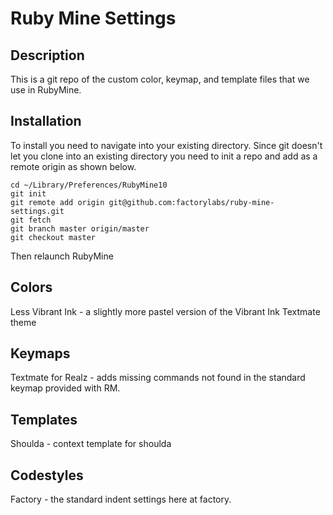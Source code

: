 Ruby Mine Settings
=================

Description
-----------
  This is a git repo of the custom color, keymap, and template files that we use in RubyMine.
  
Installation
------------
  To install you need to navigate into your existing directory. Since git doesn't let you clone into an existing directory you need to init a repo and add as a remote origin as shown below.

    cd ~/Library/Preferences/RubyMine10
    git init
    git remote add origin git@github.com:factorylabs/ruby-mine-settings.git
    git fetch
    git branch master origin/master
    git checkout master

Then relaunch RubyMine


Colors
------
  Less Vibrant Ink - a slightly more pastel version of the Vibrant Ink Textmate theme
  
Keymaps
-------
  Textmate for Realz - adds missing commands not found in the standard keymap provided with RM.
  
Templates
---------
  Shoulda - context template for shoulda
  
Codestyles
----------
  Factory - the standard indent settings here at factory.